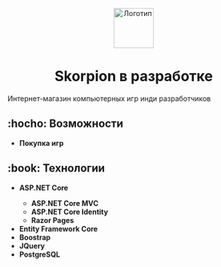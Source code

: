 <p align="center"> 
  <img src="https://cdn-icons-png.flaticon.com/512/32/32840.png" alt="Логотип" width="80px" height="80px">
</p>
<h1 align="center"> Skorpion в разработке </h1>
<p>Интернет-магазин компьютерных игр инди разработчиков</p>
<h2> :hocho: Возможности</h2>
<ul>
  <li><b>Покупка игр</b></li>
</ul>
<h2> :book: Технологии</h2>
<ul>
  <li><b>ASP.NET Core</b></li>
    <ul>
      <li><b>ASP.NET Core MVC</b></li>
      <li><b>ASP.NET Core Identity</b></li>
      <li><b>Razor Pages</b></li>
    </ul>
  <li><b>Entity Framework Core</b></li>
  <li><b>Boostrap</b></li>
  <li><b>JQuery</b></li>
  <li><b>PostgreSQL</b></li>
</ul>
